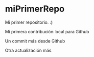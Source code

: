# miPrimerRepo

Mi primer repositorio. :)

Mi primera contribución local para Github

Un commit más desde Github

Otra actualización más
